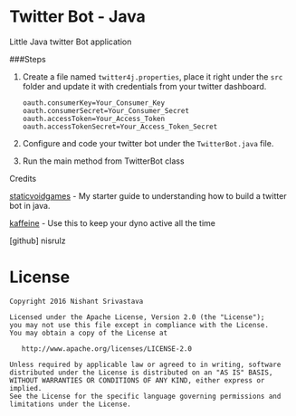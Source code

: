 # Twitter Bot - Java
Little Java twitter Bot application 

###Steps
1. Create a file named `twitter4j.properties`, place it right under the `src` folder and update it with credentials from your twitter dashboard.

    ```
   oauth.consumerKey=Your_Consumer_Key
    oauth.consumerSecret=Your_Consumer_Secret
    oauth.accessToken=Your_Access_Token
    oauth.accessTokenSecret=Your_Access_Token_Secret
    ``` 
2. Configure and code your twitter bot under the `TwitterBot.java` file.
3. Run the main method from TwitterBot class


Credits

[staticvoidgames](http://staticvoidgames.com/tutorials/howTo/twitterBot) - My starter guide to understanding how to build a twitter bot in java.

[kaffeine](https://kaffeine.herokuapp.com/#!) - Use this to keep your dyno active all the time

[github] nisrulz

License
=======

    Copyright 2016 Nishant Srivastava

    Licensed under the Apache License, Version 2.0 (the "License");
    you may not use this file except in compliance with the License.
    You may obtain a copy of the License at

       http://www.apache.org/licenses/LICENSE-2.0

    Unless required by applicable law or agreed to in writing, software
    distributed under the License is distributed on an "AS IS" BASIS,
    WITHOUT WARRANTIES OR CONDITIONS OF ANY KIND, either express or implied.
    See the License for the specific language governing permissions and
    limitations under the License.
